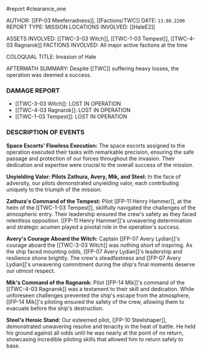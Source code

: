 #report #clearance_one 

AUTHOR: [[FP-03 Meeferradness]], [[Factions/TWC]]
DATE: `13.08.2200`
REPORT TYPE: MISSION
LOCATIONS INVOLVED: [[HaleE2]]

ASSETS INVOLVED: [[TWC-3-03 Witch]], [[TWC-1-03 Tempest]], [[TWC-4-03 Ragnarok]]
FACTIONS INVOLVED: All major active factions at the time

COLOQUIAL TITLE: Invasion of Hale

AFTERMATH SUMMARY: Despite [[TWC]] suffering heavy losses, the operation was deemed a success.

### DAMAGE REPORT
- [[TWC-3-03 Witch]]: LOST IN OPERATION
- [[TWC-4-03 Ragnarok]]: LOST IN OPERATION
- [[TWC-1-03 Tempest]]: LOST IN OPERATION
### DESCRIPTION OF EVENTS
**Space Escorts' Flawless Execution:**
The space escorts assigned to the operation executed their tasks with remarkable precision, ensuring the safe passage and protection of our forces throughout the invasion. Their dedication and expertise were crucial to the overall success of the mission.

**Unyielding Valor: Pilots Zathura, Avery, Mik, and Steel:**
In the face of adversity, our pilots demonstrated unyielding valor, each contributing uniquely to the triumph of the mission.

**Zathura's Command of the Tempest:**
Pilot [[FP-11 Henry Hammer]], at the helm of the [[TWC-1-03 Tempest]], skillfully navigated the challenges of the atmospheric entry. Their leadership ensured the crew's safety as they faced relentless opposition. [[FP-11 Henry Hammer]]'s unwavering determination and strategic acumen played a pivotal role in the operation's success.

**Avery's Courage Aboard the Witch:**
Captain [[FP-07 Avery Lydian]]'s courage aboard the [[TWC-3-03 Witch]] was nothing short of inspiring. As the ship faced mounting odds, [[FP-07 Avery Lydian]]'s leadership and resilience shone brightly. The crew's steadfastness and [[FP-07 Avery Lydian]]'s unwavering commitment during the ship's final moments deserve our utmost respect.

**Mik's Command of the Ragnarok:**
Pilot [[FP-14 Mik]]'s command of the [[TWC-4-03 Ragnarok]] was a testament to their skill and dedication. While unforeseen challenges prevented the ship's escape from the atmosphere, [[FP-14 Mik]]'s piloting ensured the safety of the crew, allowing them to evacuate before the ship's destruction.

**Steel's Heroic Stand:**
Our esteemed pilot, [[FP-10 Steelshaper]], demonstrated unwavering resolve and tenacity in the heat of battle. He held his ground against all odds until he was nearly at the point of no return, showcasing incredible piloting skills that allowed him to return safely to base.
